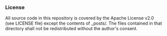 ### License

All source code in this repository is covered by the Apache License v2.0 (see LICENSE file) except the contents of \_posts/. The files contained in that directory shall not be redistributed without the author's consent.

